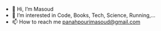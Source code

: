 - 👋 Hi, I’m Masoud
- 👀 I’m interested in Code, Books, Tech, Science, Running,...
- 📫 How to reach me panahpourimasoud@gmail.com


<!---
lvlasuod/lvlasuod is a ✨ special ✨ repository because its `README.md` (this file) appears on your GitHub profile.
You can click the Preview link to take a look at your changes.
--->
